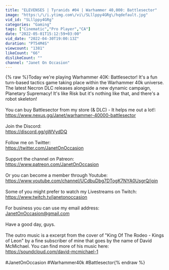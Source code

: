 ```yaml
---
title: "ELEVENSES | Tyranids #04 | Warhammer 40,000: Battlesector"
image: "https:\/\/i.ytimg.com\/vi\/SLllppy4GRg\/hqdefault.jpg"
vid_id: "SLllppy4GRg"
categories: "Gaming"
tags: ["Cinematic","Pro Player","CA"]
date: "2022-05-01T15:12:59+03:00"
vid_date: "2022-04-30T19:00:13Z"
duration: "PT54M4S"
viewcount: "1381"
likeCount: "66"
dislikeCount: ""
channel: "Janet On Occasion"
---
```

{% raw %}Today we're playing Warhammer 40K: Battlesector! It's a fun turn-based tactics game taking place within the Warhammer 40k universe. The latest Necron DLC releases alongside a new dynamic campaign, Planetary Supremacy! It's like Risk but it's nothing like that, and there's a robot skeleton!<br /><br />You can buy Battlesector from my store (&amp; DLC) - It helps me out a lot!: <br /><a rel="nofollow" target="blank" href="https://www.nexus.gg/Janet/warhammer-40000-battlesector">https://www.nexus.gg/Janet/warhammer-40000-battlesector</a><br /><br />Join the Discord:<br /><a rel="nofollow" target="blank" href="https://discord.gg/gWVydDQ">https://discord.gg/gWVydDQ</a><br /><br />Follow me on Twitter:<br /><a rel="nofollow" target="blank" href="https://twitter.com/JanetOnOccasion">https://twitter.com/JanetOnOccasion</a><br /><br />Support the channel on Patreon:<br /><a rel="nofollow" target="blank" href="https://www.patreon.com/JanetOnOccasion">https://www.patreon.com/JanetOnOccasion</a><br /><br />Or you can become a member through Youtube:<br /><a rel="nofollow" target="blank" href="https://www.youtube.com/channel/UCdbuDbg7DTogK7NYA0UsgrQ/join">https://www.youtube.com/channel/UCdbuDbg7DTogK7NYA0UsgrQ/join</a><br /><br />Some of you might prefer to watch my Livestreams on Twitch:<br /><a rel="nofollow" target="blank" href="https://www.twitch.tv/janetonoccasion">https://www.twitch.tv/janetonoccasion</a><br /><br />For business you can use my email address:<br />JanetOnOccasion@gmail.com<br /><br />Have a good day, guys.<br /><br />The outro music is a excerpt from the cover of &quot;King Of The Rodeo - Kings of Leon&quot; by a fine subscriber of mine that goes by the name of David McMichael. You can find more of his music here:<br /><a rel="nofollow" target="blank" href="https://soundcloud.com/david-mcmichael-1">https://soundcloud.com/david-mcmichael-1</a><br /><br /> #JanetOnOccasion #Warhammer40k #Battlesector{% endraw %}

